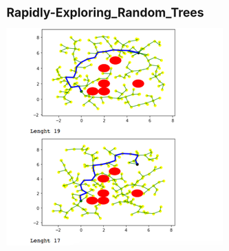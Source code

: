 # Rapidly-Exploring_Random_Trees
![alt-text](https://github.com/nikhil2020/Rapidly-Exploring_Random_Trees/blob/master/RRT.png)
